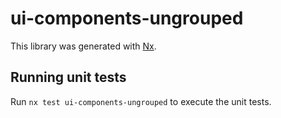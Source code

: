 # ui-components-ungrouped

This library was generated with [Nx](https://nx.dev).

## Running unit tests

Run `nx test ui-components-ungrouped` to execute the unit tests.
